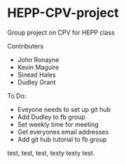 HEPP-CPV-project
================

Group project on CPV for HEPP class

Contributers
* John Ronayne
* Kevin Maguire
* Sinead Hales
* Dudley Grant

To Do:
* Eveyone needs to set up git hub
* Add Dudley to fb group
* Set weekly time for meeting
* Get everyones email addresses
* Add git hub tutorial to fb group

test, test, test, testy testy test.